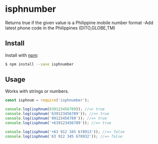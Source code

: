 # isphnumber
Returns true if the given value is a Philippine mobile number format
-Add latest phone code in the Philippines (DITO,GLOBE,TM)
## Install

Install with [npm](https://www.npmjs.com/):

```sh
$ npm install --save isphnumber
```
## Usage

Works with strings or numbers.

```js
const isphnum = require('isphnumber');

console.log(isphnum(639123456789)); //=> true
console.log(isphnum('639123456789')); //=> true
console.log(isphnum('09123456789')); //=> true
console.log(isphnum('+639123456789')); //=> true

console.log(isphnum('+63 912 345 678913')); //=> false
console.log(isphnum('63 912 345 678932')); //=> false
```
